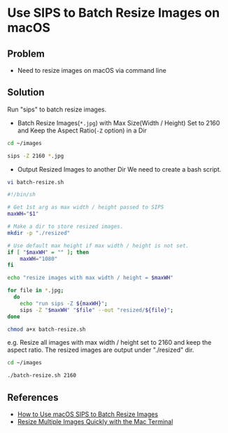 # Use SIPS to Batch Resize Images on macOS

## Problem
* Need to resize images on macOS via command line

## Solution
Run "sips" to batch resize images.

* Batch Resize Images(`*.jpg`) with Max Size(Width / Height) Set to 2160 and Keep the Aspect Ratio(`-Z` option) in a Dir

```bash
cd ~/images

sips -Z 2160 *.jpg
```

* Output Resized Images to another Dir
We need to create a bash script.

```bash
vi batch-resize.sh
```

```bash
#!/bin/sh

# Get 1st arg as max width / height passed to SIPS
maxWH="$1"

# Make a dir to store resized images.
mkdir -p "./resized"

# Use default max height if max width / height is not set.
if [ "$maxWH" = "" ]; then
    maxWH="1080"
fi

echo "resize images with max width / height = $maxWH"

for file in *.jpg; 
  do
    echo "run sips -Z ${maxWH}";
    sips -Z "$maxWH" "$file" --out "resized/${file}";
done
```

```bash
chmod a+x batch-resize.sh
```

e.g. Resize all images with max width / height set to 2160 and keep the aspect ratio.
The resized images are output under "./resized" dir.
```bash
cd ~/images

./batch-resize.sh 2160
```

## References
* [How to Use macOS SIPS to Batch Resize Images](https://havecamerawilltravel.com/macos-sips-batch-resize-images/)
* [Resize Multiple Images Quickly with the Mac Terminal](https://vanderbergh.com/tips/2019/05/07/posts-resize-multiple-images-quickly-with-the-mac-terminal.html)

